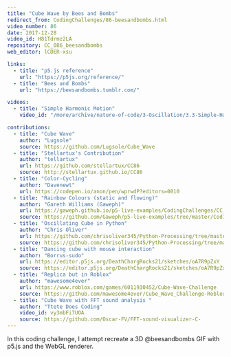 ```yaml
---
title: "Cube Wave by Bees and Bombs"
redirect_from: CodingChallenges/86-beesandbombs.html
video_number: 86
date: 2017-12-28
video_id: H81Tdrmz2LA
repository: CC_086_beesandbombs
web_editor: lCDER-xsu

links:
  - title: "p5.js reference"
    url: "https://p5js.org/reference/"
  - title: "Bees and Bombs"
    url: "https://beesandbombs.tumblr.com/"

videos:
  - title: "Simple Harmonic Motion"
    video_id: "/more/archive/nature-of-code/3-Oscillation/3.3-Simple-Harmonic-Motion"

contributions:
  - title: "Cube Wave"
    author: "Lugsole"
    source: https://github.com/Lugsole/Cube_Wave
  - title: "Stellartux's Contribution"
    author: "tellartux"
    url: https://github.com/stellartux/CC86
    source: http://stellartux.github.io/CC86
  - title: "Color-Cycling"
    author: "Davenewt"
    url: https://codepen.io/anon/pen/wprwdP?editors=0010
  - title: "Rainbow Colours (static and flowing)"
    author: "Gareth Williams (Gaweph)"
    url: https://gaweph.github.io/p5-live-examples/CodingChallenges/CC_086_beesandbombs/
    source: https://github.com/Gaweph/p5-live-examples/tree/master/CodingChallenges/CC_086_beesandbombs
  - title: "Oscillating Cube in Python"
    author: "Chris Oliver"
    url: https://github.com/chrisoliver345/Python-Processing/tree/master/Oscillating_Cube
    source: https://github.com/chrisoliver345/Python-Processing/tree/master/Oscillating_Cube
  - title: "Dancing cube with mouse interaction"
    author: "Borrus-sudo"
    url: https://editor.p5js.org/DeathChargRocks21/sketches/oA7R9pZxY
    source: https://editor.p5js.org/DeathChargRocks21/sketches/oA7R9pZxY
  - title: "Replica but in Roblox"
    author: "mawesome4ever"
    url: https://www.roblox.com/games/6011930452/Cube-Wave-Challenge
    source: https://github.com/mawesome4ever/Cube_Wave_Challenge-Roblox
  - title: "Cube Wave with FFT sound analysis "
    author: "Ttete Does Coding"
    video_id: vy3mbFi7UOA
    source: https://github.com/Oscar-FV/FFT-sound-visualizer-C-
---
```


In this coding challenge, I attempt recreate a 3D @beesandbombs GIF with p5.js and the WebGL renderer.
